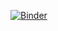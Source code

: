 [![Binder](https://mybinder.org/badge_logo.svg)](https://mybinder.org/v2/gh/Spamiad/Jupyter/master)
